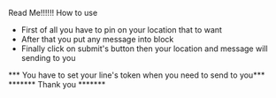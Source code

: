 Read Me!!!!!!
	How to use
- First of all you have to pin on your location that to want
- After that you put any message into block
- Finally click on submit's button then your location and message will sending to you

*** You have to set your line's token when you need to send to you***
******* Thank you  *******